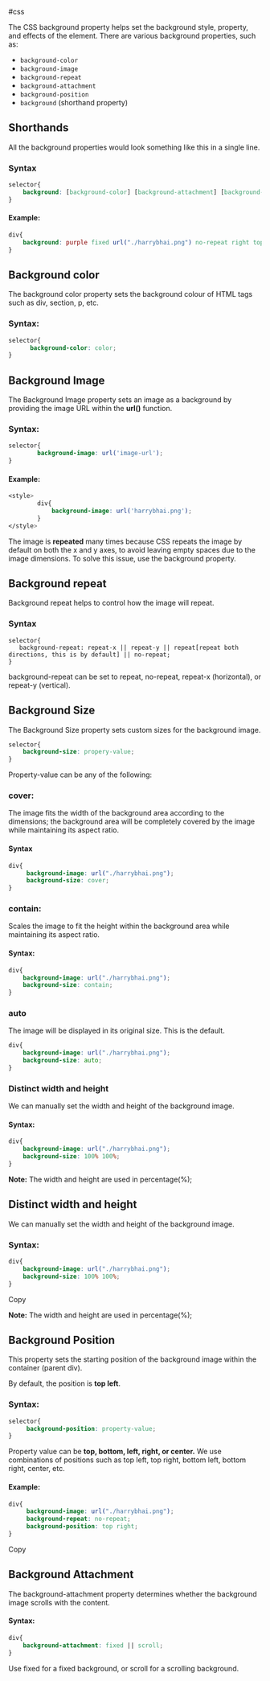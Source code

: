 #css 

The CSS background property helps set the background style, property, and effects of the element.
There are various background properties, such as:
- `background-color`
- `background-image`
- `background-repeat`
- `background-attachment`
- `background-position`
- `background` (shorthand property)

## Shorthands

All the background properties would look something like this in a single line.
### Syntax
```css
selector{
    background: [background-color] [background-attachment] [background-image] [background-repeat] [background-position];
}
```
#### Example:
```css
div{
    background: purple fixed url("./harrybhai.png") no-repeat right top;
}
```



## Background color

The background color property sets the background colour of HTML tags such as div, section, p, etc.

### **Syntax:**

```css
selector{
      background-color: color;
}
```

## Background Image

The Background Image property sets an image as a background by providing the image URL within the **url()** function.
### Syntax:

```css
selector{
        background-image: url('image-url');
}
```
#### Example:

```css
<style>
        div{
            background-image: url('harrybhai.png');
        }
</style>
```

The image is **repeated** many times because CSS repeats the image by default on both the x and y axes, to avoid leaving empty spaces due to the image dimensions. To solve this issue, use the background property.

## Background repeat

Background repeat helps to control how the image will repeat.

### Syntax

```
selector{
   background-repeat: repeat-x || repeat-y || repeat[repeat both directions, this is by default] || no-repeat;
}
```

background-repeat can be set to repeat, no-repeat, repeat-x (horizontal), or repeat-y (vertical).

## Background Size

The Background Size property sets custom sizes for the background image.

```css
selector{
    background-size: propery-value;
}
```

Property-value can be any of the following:
### cover: 

The image fits the width of the background area according to the dimensions; the background area will be completely covered by the image while maintaining its aspect ratio.

#### Syntax

```css
div{
     background-image: url("./harrybhai.png");
     background-size: cover;
}
```

### contain: 

Scales the image to fit the height within the background area while maintaining its aspect ratio.
#### Syntax:

```css
div{
    background-image: url("./harrybhai.png");
    background-size: contain;
}
```

### auto
The image will be displayed in its original size. This is the default.

```css
div{
    background-image: url("./harrybhai.png");
    background-size: auto;
}
```

### Distinct width and height
We can manually set the width and height of the background image.
#### Syntax:

```css
div{
    background-image: url("./harrybhai.png");
    background-size: 100% 100%;
}
```

**Note:** The width and height are used in percentage(%);

## Distinct width and height

We can manually set the width and height of the background image.

### Syntax:

```css
div{
    background-image: url("./harrybhai.png");
    background-size: 100% 100%;
}
```

Copy

**Note:** The width and height are used in percentage(%);
## Background Position

This property sets the starting position of the background image within the container (parent div).

By default, the position is **top left**.
### Syntax:
```css
selector{
     background-position: property-value;
}
```

Property value can be **top, bottom, left, right, or center.** We use combinations of positions such as top left, top right, bottom left, bottom right, center, etc.
#### Example:

```css
div{
     background-image: url("./harrybhai.png");
     background-repeat: no-repeat;
     background-position: top right;
}
```

Copy
## Background Attachment
The background-attachment property determines whether the background image scrolls with the content.
#### Syntax:

```css
div{
    background-attachment: fixed || scroll;
}
```

Use fixed for a fixed background, or scroll for a scrolling background.


